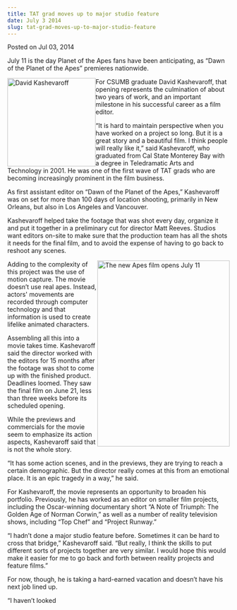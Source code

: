 ```yaml
---
title: TAT grad moves up to major studio feature
date: July 3 2014
slug: tat-grad-moves-up-to-major-studio-feature
---
```


 



<span class="date">Posted on Jul 03, 2014    </span>
<p>July 11 is the day Planet of the Apes fans have been
anticipating, as &#x201C;Dawn of the Planet of the Apes&#x201D; premieres
nationwide.</p>
<p><img alt="David Kashevaroff" src="https://news.csumb.edu/sites/default/files/65/attachments/news/images/kash.jpg" style="float:left; width:200px; height:200px">For CSUMB graduate
David Kashevaroff, that opening represents the culmination of about
two years of work, and an important milestone in his successful
career as a film editor.</img></p>
<p>&#x201C;It is hard to maintain perspective when you have worked on a
project so long. But it is a great story and a beautiful film. I
think people will really like it,&#x201D; said Kashevaroff, who graduated
from Cal State Monterey Bay with a degree in Teledramatic Arts and
Technology in 2001. He was one of the first wave of TAT grads who
are becoming increasingly prominent in the film business.</p>
<p>As first assistant editor on &#x201C;Dawn of the Planet of the Apes,&#x201D;
Kashevaroff was on set for more than 100 days of location shooting,
primarily in New Orleans, but also in Los Angeles and
Vancouver.</p>
<p>Kashevaroff helped take the footage that was shot every day,
organize it and put it together in a preliminary cut for director
Matt Reeves. Studios want editors on-site to make sure that the
production team has all the shots it needs for the final film, and
to avoid the expense of having to go back to reshoot any
scenes.</p>
<p><img alt="The new Apes film opens July 11" src="https://news.csumb.edu/sites/default/files/65/attachments/news/images/apes_promo_photo.jpg" style="width:300px; height:421px; float:right">Adding to the
complexity of this project was the use of motion capture. The movie
doesn&#x2019;t use real apes. Instead, actors&apos; movements are recorded
through computer technology and that information is used to create
lifelike animated characters.</img></p>
<p>Assembling all this into a movie takes time. Kashevaroff said
the director worked with the editors for 15 months after the
footage was shot to come up with the finished product. Deadlines
loomed. They saw the final film on June 21, less than three weeks
before its scheduled opening.</p>
<p>While the previews and commercials for the movie seem to
emphasize its action aspects, Kashevaroff said that is not the
whole story.</p>
<p>&#x201C;It has some action scenes, and in the previews, they are trying
to reach a certain demographic. But the director really comes at
this from an emotional place. It is an epic tragedy in a way,&#x201D; he
said.</p>
<p>For Kashevaroff, the movie represents an opportunity to broaden
his portfolio.&#xA0;Previously, he has worked as an editor on
smaller film projects, including the Oscar-winning documentary
short &#x201C;A Note of Triumph: The Golden Age of Norman Corwin,&#x201D; as well
as a number of reality television shows, including &#x201C;Top Chef&#x201D; and
&#x201C;Project Runway.&#x201D;</p>
<p>&#x201C;I hadn&#x2019;t done a major studio feature before. Sometimes it can
be hard to cross that bridge,&#x201D; Kashevaroff said. &#x201C;But really, I
think the skills to put different sorts of projects together are
very similar. I would hope this would make it easier for me to go
back and forth between reality projects and feature films.&#x201D;</p>
<p>For now, though, he is taking a hard-earned vacation and doesn&#x2019;t
have his next job lined up.</p>
<p>&#x201C;I haven&#x2019;t looked</p>
 
